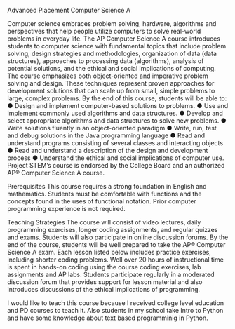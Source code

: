 Advanced Placement Computer Science A

Computer science embraces problem solving, hardware, algorithms and perspectives that help people utilize
computers to solve real-world problems in everyday life. The AP Computer Science A course introduces students
to computer science with fundamental topics that include problem solving, design strategies and methodologies,
organization of data (data structures), approaches to processing data (algorithms), analysis of potential solutions,
and the ethical and social implications of computing. The course emphasizes both object-oriented and imperative
problem solving and design. These techniques represent proven approaches for development solutions that can
scale up from small, simple problems to large, complex problems.
By the end of this course, students will be able to:
● Design and implement computer-based solutions to problems.
● Use and implement commonly used algorithms and data structures.
● Develop and select appropriate algorithms and data structures to solve new problems.
● Write solutions fluently in an object-oriented paradigm
● Write, run, test and debug solutions in the Java programming language
● Read and understand programs consisting of several classes and interacting objects
● Read and understand a description of the design and development process
● Understand the ethical and social implications of computer use.
Project STEM’s course is endorsed by the College Board and an authorized AP® Computer Science A course.

Prerequisites
This course requires a strong foundation in English and mathematics. Students must be comfortable with
functions and the concepts found in the uses of functional notation. Prior computer programming experience is not
required.

Teaching Strategies
The course will consist of video lectures, daily programming exercises, longer coding assignments, and regular
quizzes and exams. Students will also participate in online discussion forums. By the end of the course, students
will be well prepared to take the AP® Computer Science A exam.
Each lesson listed below includes practice exercises, including shorter coding problems. Well over 20 hours of
instructional time is spent in hands-on coding using the course coding exercises, lab assignments and AP labs.
Students participate regularly in a moderated discussion forum that provides support for lesson material and also
introduces discussions of the ethical implications of programming.

I would like to teach this course because I received college level education and PD courses to teach it. Also students in my school take Intro to Python and 
have some knowledge about text based programminig in Python.
